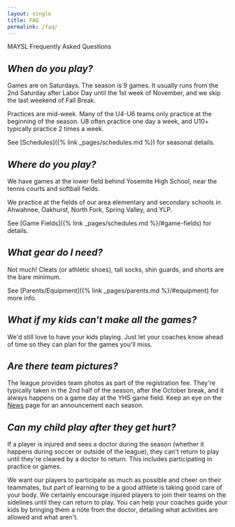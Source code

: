 ```yaml
---
layout: single
title: FAQ
permalink: /faq/
---
```


MAYSL Frequently Asked Questions


## _When do you play?_

Games are on Saturdays. The season is 9 games. It usually runs from the 2nd
Saturday after Labor Day until the 1st week of November, and we skip the last
weekend of Fall Break.

Practices are mid-week. Many of the U4-U6 teams only practice at the beginning
of the season. U8 often practice one day a week, and U10+ typically practice
2 times a week.

See [Schedules]({% link _pages/schedules.md %}) for seasonal details.


## _Where do you play?_

We have games at the lower field behind Yosemite High School,
near the tennis courts and softball fields.

We practice at the fields of our area elementary and secondary
schools in Ahwahnee, Oakhurst, North Fork, Spring Valley, and YLP.

See [Game Fields]({% link _pages/schedules.md %}/#game-fields) for details.


## _What gear do I need?_

Not much! Cleats (or athletic shoes), tall socks, shin guards, and shorts are
the bare minimum.

See [Parents/Equipment]({% link _pages/parents.md %}/#equipment) for more info.


## _What if my kids can't make all the games?_

We'd still love to have your kids playing. Just let your coaches know
ahead of time so they can plan for the games you'll miss.


## _Are there team pictures?_

The league provides team photos as part of the registration fee.
They're typically taken in the 2nd half of the season, after the
October break, and it always happens on a game day at the YHS
game field. Keep an eye on the [News](/news/) page for an
announcement each season.


## _Can my child play after they get hurt?_

If a player is injured and sees a doctor during the season (whether it happens
during soccer or outside of the league), they can't return to play until they're
cleared by a doctor to return. This includes participating in practice or games.

We want our players to participate as much as possible and cheer on their teammates,
but part of learning to be a good athlete is taking good care of your body. We
certainly encourage injured players to join their teams on the sidelines until they
can return to play. You can help your coaches guide your kids by bringing them a note
from the doctor, detailing what activities are allowed and what aren't.
